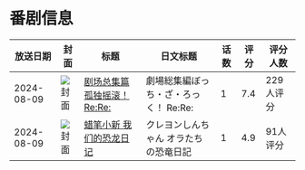 # 番剧信息

|放送日期|封面|标题|日文标题|话数|评分|评分人数|
|---|---|---|---|---|---|---|
|2024-08-09|![封面](https://lain.bgm.tv/pic/cover/c/8e/16/459642_83jcG.jpg)|[剧场总集篇孤独摇滚！ Re:Re:](https://bangumi.tv/subject/459642)|劇場総集編ぼっち・ざ・ろっく！ Re:Re:|1|7.4|229人评分|
|2024-08-09|![封面](https://lain.bgm.tv/pic/cover/c/c3/ef/469483_E8C79.jpg)|[蜡笔小新 我们的恐龙日记](https://bangumi.tv/subject/469483)|クレヨンしんちゃん オラたちの恐竜日記|1|4.9|91人评分|

